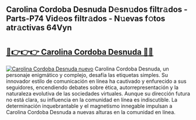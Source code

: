## Carolina Cordoba Desnuda D𝚎sn𝚞dos filtr𝚊dos - Parts-P74 Vid𝚎os filtr𝚊dos - N𝚞evas f𝚘tos atr𝚊ctivas 64Vyn

# <h2><a href="http://mb041m0.tromn.icu/?c=Carolina+Cordoba+Desnuda">🔗👉👉👉 Carolina Cordoba Desnuda 🔗🔗</a></h2>

[![Carolina Cordoba Desnuda nuevo](https://i.imgur.com/pEAQMta.gif)](http://mb041m0.tromn.icu/?c=Carolina+Cordoba+Desnuda)
Carolina Cordoba Desnuda, un personaje enigmático y complejo, desafía las etiquetas simples. Su innovador estilo de comunicación en línea ha cautivado y enfurecido a sus seguidores, encendiendo debates sobre ética, autorrepresentación y la naturaleza evolutiva de las sociedades virtuales. Aunque su dirección futura no está clara, su influencia en la comunidad en línea es indiscutible. La determinación inquebrantable y el magnetismo innegable impulsan a Carolina Cordoba Desnuda a nuevas alturas en la comunidad en línea.
